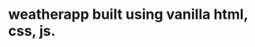 # weatherapp built using vanilla html, css, js.
<!-- This uses the openweathermap.org API to scrape and display weather data by location...  -->
